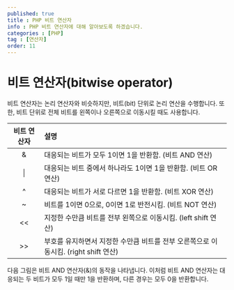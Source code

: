 ```yaml
---
published: true
title : PHP 비트 연산자
info : PHP 비트 연산자에 대해 알아보도록 하겠습니다.
categories : [PHP]
tag : [연산자]
order: 11
---
```



# 비트 연산자(bitwise operator)
비트 연산자는 논리 연산자와 비슷하지만, 비트(bit) 단위로 논리 연산을 수행합니다.
또한, 비트 단위로 전체 비트를 왼쪽이나 오른쪽으로 이동시킬 때도 사용합니다.


|비트 연산자|설명|
|:--:|:--|
|&|대응되는 비트가 모두 1이면 1을 반환함. (비트 AND 연산)|
|\||대응되는 비트 중에서 하나라도 1이면 1을 반환함. (비트 OR 연산)|
|^|대응되는 비트가 서로 다르면 1을 반환함. (비트 XOR 연산)|
|~|비트를 1이면 0으로, 0이면 1로 반전시킴. (비트 NOT 연산)|
|<<|지정한 수만큼 비트를 전부 왼쪽으로 이동시킴. (left shift 연산)|
|>>|부호를 유지하면서 지정한 수만큼 비트를 전부 오른쪽으로 이동시킴. (right shift 연산)|


다음 그림은 비트 AND 연산자(&)의 동작을 나타냅니다.
이처럼 비트 AND 연산자는 대응되는 두 비트가 모두 1일 때만 1을 반환하며, 다른 경우는 모두 0을 반환합니다.